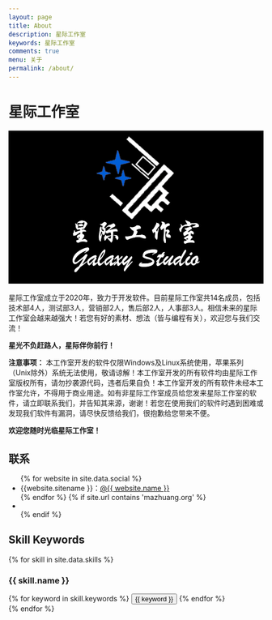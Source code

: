 ```yaml
---
layout: page
title: About
description: 星际工作室
keywords: 星际工作室
comments: true
menu: 关于
permalink: /about/
---
```


# 星际工作室

![img](https://raw.githubusercontent.com/Galaxy-Studio-Code/galaxy-studio-code.github.io/master/image1.png)

星际工作室成立于2020年，致力于开发软件。目前星际工作室共14名成员，包括技术部4人，测试部3人，营销部2人，售后部2人，人事部3人。相信未来的星际工作室会越来越强大！若您有好的素材、想法（皆与编程有关），欢迎您与我们交流！

**星光不负赶路人，星际伴你前行！**

**注意事项：** 本工作室开发的软件仅限Windows及Linux系统使用，苹果系列（Unix除外）系统无法使用，敬请谅解！本工作室开发的所有软件均由星际工作室版权所有，请勿抄袭源代码，违者后果自负！本工作室开发的所有软件未经本工作室允许，不得用于商业用途。如有非星际工作室成员给您发来星际工作室的软件，请立即联系我们，并告知其来源，谢谢！若您在使用我们的软件时遇到困难或发现我们软件有漏洞，请尽快反馈给我们，很抱歉给您带来不便。

**欢迎您随时光临星际工作室！**

## 联系

<ul>
{% for website in site.data.social %}
<li>{{website.sitename }}：<a href="{{ website.url }}" target="_blank">@{{ website.name }}</a></li>
{% endfor %}
{% if site.url contains 'mazhuang.org' %}
<li>
</li>
{% endif %}
</ul>


## Skill Keywords

{% for skill in site.data.skills %}
### {{ skill.name }}
<div class="btn-inline">
{% for keyword in skill.keywords %}
<button class="btn btn-outline" type="button">{{ keyword }}</button>
{% endfor %}
</div>
{% endfor %}
